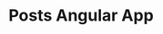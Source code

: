 ---
section: "works"
order: 1
title: "Posts Angular App"
imgName: "angularposts"
links: { 
         github: "https://github.com/initialsky0/mean-angular", 
         link: "https://mean-angular-1.herokuapp.com/"
       }
---